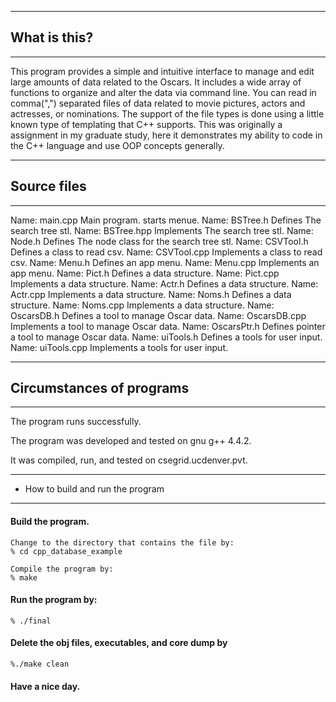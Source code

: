 *******************************************************

## What is this?

*******************************************************

This program provides a simple and intuitive interface to manage and edit large amounts of data related to the Oscars. It includes a wide array of functions to organize and alter the data via command line. You can read in comma(",") separated files of data related to movie pictures, actors and actresses, or nominations. The support of the file types is done using a little known type of templating that C++ supports. This was originally a assignment in my graduate study, here it demonstrates my ability to code in the C++ language and use OOP concepts generally.

*******************************************************
##  Source files
*******************************************************

Name:  main.cpp
    Main program. starts menue.
Name:  BSTree.h
    Defines The search tree stl.
Name:  BSTree.hpp
    Implements The search tree stl.
Name:  Node.h
    Defines The node class for the search tree stl.
Name:  CSVTool.h
    Defines a class to read csv.
Name:  CSVTool.cpp
    Implements a class to read csv.
Name:  Menu.h
    Defines an app menu.
Name:  Menu.cpp
    Implements an app menu.
Name:  Pict.h
    Defines a data structure.
Name:  Pict.cpp
    Implements a data structure.
Name:  Actr.h
    Defines a data structure.
Name:  Actr.cpp
    Implements a data structure.
Name:  Noms.h
    Defines a data structure.
Name:  Noms.cpp
    Implements a data structure.
Name:  OscarsDB.h
    Defines a tool to manage Oscar data.
Name:  OscarsDB.cpp
    Implements a tool to manage Oscar data.
Name:  OscarsPtr.h
    Defines pointer a tool to manage Oscar data.
Name:  uiTools.h
    Defines a tools for user input.
Name:  uiTools.cpp
    Implements a tools for user input.

*******************************************************
##  Circumstances of programs
*******************************************************

   The program runs successfully.

   The program was developed and tested on gnu g++ 4.4.2.  
   
   It was compiled, run, and tested on csegrid.ucdenver.pvt.

*******************************************************
*  How to build and run the program
*******************************************************

#### Build the program.

    Change to the directory that contains the file by:
    % cd cpp_database_example

    Compile the program by:
    % make

#### Run the program by:
    % ./final

#### Delete the obj files, executables, and core dump by
    %./make clean

#### Have a nice day.







